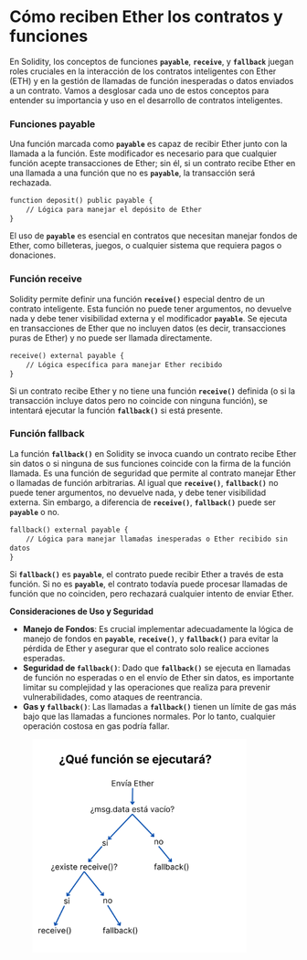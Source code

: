 # Cómo reciben Ether los contratos y funciones

En Solidity, los conceptos de funciones **`payable`**, **`receive`**, y **`fallback`** juegan roles cruciales en la interacción de los contratos inteligentes con Ether (ETH) y en la gestión de llamadas de función inesperadas o datos enviados a un contrato. Vamos a desglosar cada uno de estos conceptos para entender su importancia y uso en el desarrollo de contratos inteligentes.

### **Funciones payable**

Una función marcada como **`payable`** es capaz de recibir Ether junto con la llamada a la función. Este modificador es necesario para que cualquier función acepte transacciones de Ether; sin él, si un contrato recibe Ether en una llamada a una función que no es **`payable`**, la transacción será rechazada.

```solidity
function deposit() public payable {
    // Lógica para manejar el depósito de Ether
}
```

El uso de **`payable`** es esencial en contratos que necesitan manejar fondos de Ether, como billeteras, juegos, o cualquier sistema que requiera pagos o donaciones.

### **Función receive**

Solidity permite definir una función **`receive()`** especial dentro de un contrato inteligente. Esta función no puede tener argumentos, no devuelve nada y debe tener visibilidad externa y el modificador **`payable`**. Se ejecuta en transacciones de Ether que no incluyen datos (es decir, transacciones puras de Ether) y no puede ser llamada directamente.

```solidity
receive() external payable {
    // Lógica específica para manejar Ether recibido
}
```

Si un contrato recibe Ether y no tiene una función **`receive()`** definida (o si la transacción incluye datos pero no coincide con ninguna función), se intentará ejecutar la función **`fallback()`** si está presente.

### **Función fallback**

La función **`fallback()`** en Solidity se invoca cuando un contrato recibe Ether sin datos o si ninguna de sus funciones coincide con la firma de la función llamada. Es una función de seguridad que permite al contrato manejar Ether o llamadas de función arbitrarias. Al igual que **`receive()`**, **`fallback()`** no puede tener argumentos, no devuelve nada, y debe tener visibilidad externa. Sin embargo, a diferencia de **`receive()`**, **`fallback()`** puede ser **`payable`** o no.

```solidity
fallback() external payable {
    // Lógica para manejar llamadas inesperadas o Ether recibido sin datos
}
```

Si **`fallback()`** es **`payable`**, el contrato puede recibir Ether a través de esta función. Si no es **`payable`**, el contrato todavía puede procesar llamadas de función que no coinciden, pero rechazará cualquier intento de enviar Ether.

**Consideraciones de Uso y Seguridad**

* **Manejo de Fondos**: Es crucial implementar adecuadamente la lógica de manejo de fondos en **`payable`**, **`receive()`**, y **`fallback()`** para evitar la pérdida de Ether y asegurar que el contrato solo realice acciones esperadas.
* **Seguridad de `fallback()`**: Dado que **`fallback()`** se ejecuta en llamadas de función no esperadas o en el envío de Ether sin datos, es importante limitar su complejidad y las operaciones que realiza para prevenir vulnerabilidades, como ataques de reentrancia.
* **Gas y `fallback()`**: Las llamadas a **`fallback()`** tienen un límite de gas más bajo que las llamadas a funciones normales. Por lo tanto, cualquier operación costosa en gas podría fallar.

<figure><img src="../../.gitbook/assets/Fallback or receive (1) (1).png" alt="" width="375"><figcaption></figcaption></figure>
